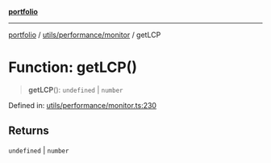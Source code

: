[**portfolio**](../../../../README.md)

***

[portfolio](../../../../modules.md) / [utils/performance/monitor](../README.md) / getLCP

# Function: getLCP()

> **getLCP**(): `undefined` \| `number`

Defined in: [utils/performance/monitor.ts:230](https://github.com/tnorlund/Portfolio/blob/588527e4555598f56848c0685159b6fd2999c882/portfolio/utils/performance/monitor.ts#L230)

## Returns

`undefined` \| `number`

